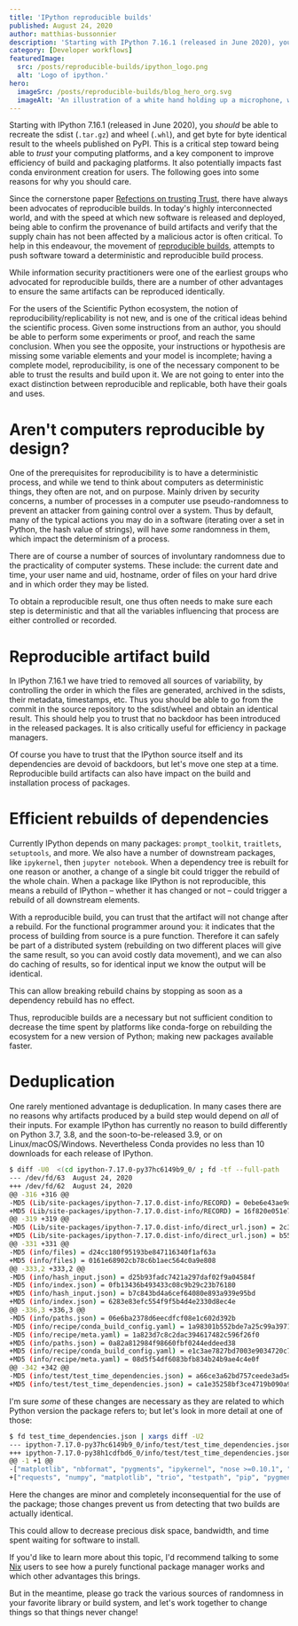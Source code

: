 ```yaml
---
title: 'IPython reproducible builds'
published: August 24, 2020
author: matthias-bussonnier
description: 'Starting with IPython 7.16.1 (released in June 2020), you should be able to recreate the sdist (.tar.gz) and wheel (.whl), and get byte for byte identical result to the wheels published on PyPI. This is a critical step toward being able to trust your computing platforms, and a key component to improve efficiency of build and packaging platforms. It also potentially impacts fast conda environment creation for users. The following goes into some reasons for why you should care.'
category: [Developer workflows]
featuredImage:
  src: /posts/reproducible-builds/ipython_logo.png
  alt: 'Logo of ipython.'
hero:
  imageSrc: /posts/reproducible-builds/blog_hero_org.svg
  imageAlt: 'An illustration of a white hand holding up a microphone, with some graphical elements highlighting the top of the microphone.'
---
```


Starting with IPython 7.16.1 (released in June 2020), you _should_ be able to recreate the sdist (`.tar.gz`) and wheel
(`.whl`), and get byte for byte identical result to the wheels published on PyPI. This is a critical step toward being able
to _trust_ your computing platforms, and a key component to improve efficiency of build and packaging platforms. It also
potentially impacts fast conda environment creation for users. The following goes into some reasons for why you should care.

Since the cornerstone paper [Refections on trusting Trust][1], there have always been advocates of reproducible builds. In
today's highly interconnected world, and with the speed at which new software is released and deployed, being able to confirm
the provenance of build artifacts and verify that the supply chain has not been affected by a malicious actor is often critical. To help in this
endeavour, the movement of [reproducible builds][2], attempts to push software toward a deterministic and reproducible
build process.

[1]: https://www.cs.cmu.edu/~rdriley/487/papers/Thompson_1984_ReflectionsonTrustingTrust.pdf
[2]: https://reproducible-builds.org/

While information security practitioners were one of the earliest groups who advocated for reproducible builds, there
are a number of other advantages to ensure the same artifacts can be reproduced identically.

For the users of the Scientific Python ecosystem, the notion of reproducibility/replicability is not new, and is one of
the critical ideas behind the scientific process. Given some instructions from an author, you should be able to perform some
experiments or proof, and reach the same conclusion. When you see the opposite, your instructions or hypothesis are missing
some variable elements and your model is incomplete; having a complete model, reproducibility, is one of the necessary
component to be able to trust the results and build upon it. We are not going to enter into the exact distinction
between reproducible and replicable, both have their goals and uses.

# Aren't computers reproducible by design?

One of the prerequisites for reproducibility is to have a deterministic process, and while we tend to think about computers
as deterministic things, they often are not, and on purpose. Mainly driven by security concerns, a number of processes in
a computer use pseudo-randomness to prevent an attacker from gaining control over a system. Thus by default, many of the
typical actions you may do in a software (iterating over a set in Python, the hash value of strings), will have _some_ randomness in them,
which impact the determinism of a process.

There are of course a number of sources of involuntary randomness due to the practicality of computer systems. These
include: the current date and time, your user name and uid, hostname, order of files on your hard drive and in which
order they may be listed.

To obtain a reproducible result, one thus often needs to make sure each step is deterministic and that all the variables
influencing that process are either controlled or recorded.

# Reproducible artifact build

In IPython 7.16.1 we have tried to removed all sources of variability, by controlling the order in which the files are
generated, archived in the sdists, their metadata, timestamps, etc. Thus you should be able to go from the commit in the
source repository to the sdist/wheel and obtain an identical result. This should help you to trust that no backdoor has
been introduced in the released packages. It is also critically useful for efficiency in package managers.

Of course you have to trust that the IPython source itself and its dependencies are devoid of backdoors, but let's move
one step at a time. Reproducible build artifacts can also have impact on the build and installation process of packages.

# Efficient rebuilds of dependencies

Currently IPython depends on many packages: `prompt_toolkit`, `traitlets`, `setuptools`, and more. We also have a number of
downstream packages, like `ipykernel`, then `jupyter notebook`. When a dependency tree is rebuilt for one reason or another, a change of a
single bit could trigger the rebuild of the whole chain. When a package like IPython is not reproducible, this means a
rebuild of IPython – whether it has changed or not – could trigger a rebuild of all downstream elements.

With a reproducible build, you can trust that the artifact will not change after a rebuild. For the functional programmer
around you: it indicates that the process of building from source is a pure function. Therefore it can safely be part
of a distributed system (rebuilding on two different places will give the same result, so you can avoid costly data
movement), and we can also do caching of results, so for identical input we know the output will be identical.

This can allow breaking rebuild chains by stopping as soon as a dependency rebuild has no effect.

Thus, reproducible builds are a necessary but not sufficient condition to decrease the time spent by platforms like conda-forge on rebuilding the ecosystem
for a new version of Python; making new packages available faster.

# Deduplication

One rarely mentioned advantage is deduplication. In many cases there are no reasons why artifacts produced by a build
step would depend on _all_ of their inputs. For example IPython has currently no reason to build differently on Python 3.7,
3.8, and the soon-to-be-released 3.9, or on Linux/macOS/Windows. Nevertheless Conda provides no less than 10 downloads for each
release of IPython.

```bash
$ diff -U0  <(cd ipython-7.17.0-py37hc6149b9_0/ ; fd -tf --full-path  | xargs -L1 md5)  <(cd ipython-7.17.0-py38h1cdfbd6_0/ ; fd --full-path  -t f | xargs -L1 md5)
--- /dev/fd/63	August 24, 2020
+++ /dev/fd/62	August 24, 2020
@@ -316 +316 @@
-MD5 (Lib/site-packages/ipython-7.17.0.dist-info/RECORD) = 0ebe6e43ae9dcfc29b86338605fc9065
+MD5 (Lib/site-packages/ipython-7.17.0.dist-info/RECORD) = 16f820e051e75462d970be438fbd2b0a
@@ -319 +319 @@
-MD5 (Lib/site-packages/ipython-7.17.0.dist-info/direct_url.json) = 2c37570ef1bd3eadd669649da321b69f
+MD5 (Lib/site-packages/ipython-7.17.0.dist-info/direct_url.json) = b55d0dcd87b11218d41c34d8ee0a5016
@@ -331 +331 @@
-MD5 (info/files) = d24cc180f95193be847116340f1af63a
+MD5 (info/files) = 0161e68902cb78c6b1aec564c0a9e808
@@ -333,2 +333,2 @@
-MD5 (info/hash_input.json) = d25b93fadc7421a297daf02f9a04584f
-MD5 (info/index.json) = 0fb13436b493433c08c9b29c23b76180
+MD5 (info/hash_input.json) = b7c843bd4a6cef64080e893a939e95bd
+MD5 (info/index.json) = 6283e83efc554f9f5b4d4e2330d8ec4e
@@ -336,3 +336,3 @@
-MD5 (info/paths.json) = 06e6ba2378d6eecdfcf08e1c602d392b
-MD5 (info/recipe/conda_build_config.yaml) = 1a98301b552bde7a25c99a39711c9fe2
-MD5 (info/recipe/meta.yaml) = 1a823d7c8c2dac394617482c596f26f0
+MD5 (info/paths.json) = 0a82a812984f98660fbf0244eddeed38
+MD5 (info/recipe/conda_build_config.yaml) = e1c3ae7827bd7003e9034720c7b0f76c
+MD5 (info/recipe/meta.yaml) = 08d5f54df6083bfb834b24b9ae4c4e0f
@@ -342 +342 @@
-MD5 (info/test/test_time_dependencies.json) = a66ce3a62bd757ceede3ad5ef4c2c4b6
+MD5 (info/test/test_time_dependencies.json) = ca1e35258bf3ce4719b090a90f886cd6
```

I'm sure _some_ of these changes are necessary as they are related to which Python version the package refers to; but let's
look in more detail at one of those:

```bash
$ fd test_time_dependencies.json | xargs diff -U2
--- ipython-7.17.0-py37hc6149b9_0/info/test/test_time_dependencies.json	August 24, 2020
+++ ipython-7.17.0-py38h1cdfbd6_0/info/test/test_time_dependencies.json	August 24, 2020
@@ -1 +1 @@
-["matplotlib", "nbformat", "pygments", "ipykernel", "nose >=0.10.1", "trio", "numpy", "pip", "testpath", "requests"]
+["requests", "numpy", "matplotlib", "trio", "testpath", "pip", "pygments", "nbformat", "ipykernel", "nose >=0.10.1"]
```

Here the changes are minor and completely inconsequential for the use of the package; those changes prevent us from
detecting that two builds are actually identical.

This could allow to decrease precious disk space, bandwidth, and time spent waiting for software to install.

If you'd like to learn more about this topic, I'd recommend talking to some [Nix][Nix] users to see how a purely functional package manager works and
which other advantages this brings.

But in the meantime, please go track the various sources of randomness in your favorite library or build system, and
let's work together to change things so that things never change!


[Nix]: https://nixos.org/
